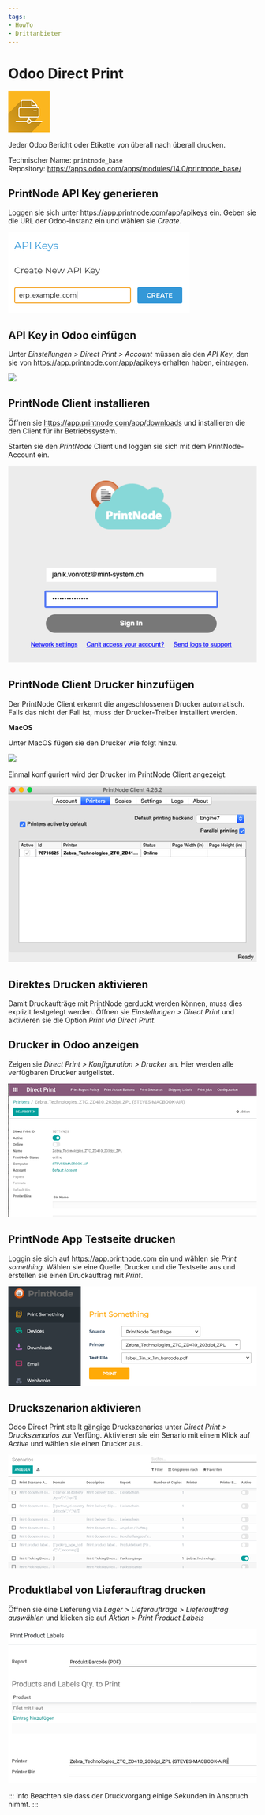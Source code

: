 ```yaml
---
tags:
- HowTo
- Drittanbieter
---
```


# Odoo Direct Print
![](assets/icons_odoo_printnode_base.png)

Jeder Odoo Bericht oder Etikette von überall nach überall drucken.

Technischer Name: `printnode_base`\
Repository: <https://apps.odoo.com/apps/modules/14.0/printnode_base/>

## PrintNode API Key generieren

Loggen sie sich unter <https://app.printnode.com/app/apikeys> ein. Geben sie die URL der Odoo-Instanz ein und wählen sie *Create*.

![](assets/Odoo%20Direct%20Print%20Generate%20API%20Key.png)

## API Key in Odoo einfügen

Unter *Einstellungen > Direct Print > Account* müssen sie den *API Key*, den sie von <https://app.printnode.com/app/apikeys> erhalten haben, eintragen.

![](assets/Odoo%20Direct%20Print%20Key%20einfügen.png)

## PrintNode Client installieren

Öffnen sie <https://app.printnode.com/app/downloads> und installieren die den Client für ihr Betriebssystem.

Starten sie den *PrintNode* Client und loggen sie sich mit dem PrintNode-Account ein.

![](assets/PrintNode%20Sign%20In.png)

## PrintNode Client Drucker hinzufügen

Der PrintNode Client erkennt die angeschlossenen Drucker automatisch. Falls das nicht der Fall ist, muss der Drucker-Treiber installiert werden.

**MacOS**

Unter MacOS fügen sie den Drucker wie folgt hinzu.

![](assets/PrintNode%20Mac%20OS%20Drucker%20hinzufügen.png)

Einmal konfiguriert wird der Drucker im PrintNode Client angezeigt:

![](assets/PrintNode%20Client%20Drucker%20anzeigen.png)

## Direktes Drucken aktivieren

Damit Druckaufträge mit PrintNode gerduckt werden können, muss dies explizit festgelegt werden. Öffnen sie *Einstellungen > Direct Print* und aktivieren sie die Option *Print via Direct Print*.

## Drucker in Odoo anzeigen

Zeigen sie *Direct Print > Konfiguration > Drucker* an. Hier werden alle verfügbaren Drucker aufgelistet.

![](assets/Pasted%20image%2020211005161332.png)

## PrintNode App Testseite drucken

Loggin sie sich auf <https://app.printnode.com> ein und wählen sie *Print something*. Wählen sie eine Quelle, Drucker und die Testseite aus und erstellen sie einen Druckauftrag mit *Print*.

![](assets/Odoo%20Direct%20Print%20Testseite%20drucken.png)

## Druckszenarion aktivieren

Odoo Direct Print stellt gängige Druckszenarios unter *Direct Print > Druckszenarios* zur Verfüng. Aktivieren sie ein Senario mit einem Klick auf *Active* und wählen sie einen Drucker aus.

![](assets/Odoo%20Direct%20Print%20Szenario%20aktiviert.png)

## Produktlabel von Lieferauftrag drucken

Öffnen sie eine Lieferung via *Lager > Lieferaufträge > Lieferauftrag auswählen* und klicken sie auf *Aktion > Print Product Labels*

![](assets/Odoo%20Direct%20Print%20Producut%20LAbels.png)

::: info
Beachten sie dass der Druckvorgang einige Sekunden in Anspruch nimmt.
:::